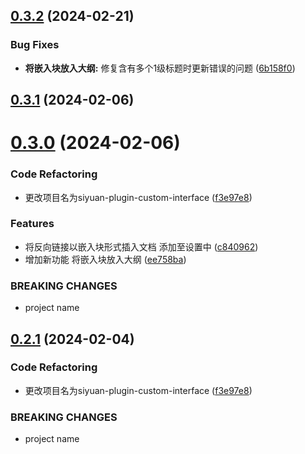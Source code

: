 ## [0.3.2](https://github.com/etchnight/siyuan-plugin-custom-interface/compare/v0.3.1...v0.3.2) (2024-02-21)


### Bug Fixes

* **将嵌入块放入大纲:** 修复含有多个1级标题时更新错误的问题 ([6b158f0](https://github.com/etchnight/siyuan-plugin-custom-interface/commit/6b158f0db75d1185ebb2f8a46258f0121e07bbb7))



## [0.3.1](https://github.com/etchnight/siyuan-plugin-custom-interface/compare/v0.3.0...v0.3.1) (2024-02-06)


# [0.3.0](https://github.com/etchnight/siyuan-plugin-custom-interface/compare/v0.2.0...v0.3.0) (2024-02-06)


### Code Refactoring

* 更改项目名为siyuan-plugin-custom-interface ([f3e97e8](https://github.com/etchnight/siyuan-plugin-custom-interface/commit/f3e97e80faa25b71873174fd472a15a740acb4ca))


### Features

* 将反向链接以嵌入块形式插入文档 添加至设置中 ([c840962](https://github.com/etchnight/siyuan-plugin-custom-interface/commit/c8409628f51ee6f175a572c72488e25f512da193))
* 增加新功能 将嵌入块放入大纲 ([ee758ba](https://github.com/etchnight/siyuan-plugin-custom-interface/commit/ee758bab6cf3310fba627d3543c23e7cc53e4031))


### BREAKING CHANGES

* project name



## [0.2.1](https://github.com/etchnight/siyuan-plugin-custom-interface/compare/v0.2.0...v0.2.1) (2024-02-04)


### Code Refactoring

* 更改项目名为siyuan-plugin-custom-interface ([f3e97e8](https://github.com/etchnight/siyuan-plugin-custom-interface/commit/f3e97e80faa25b71873174fd472a15a740acb4ca))


### BREAKING CHANGES

* project name




